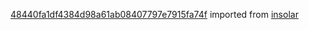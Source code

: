 [48440fa1df4384d98a61ab08407797e7915fa74f](https://github.com/insolar/insolar/commit/48440fa1df4384d98a61ab08407797e7915fa74f) imported from [insolar](https://github.com/insolar/insolar)
